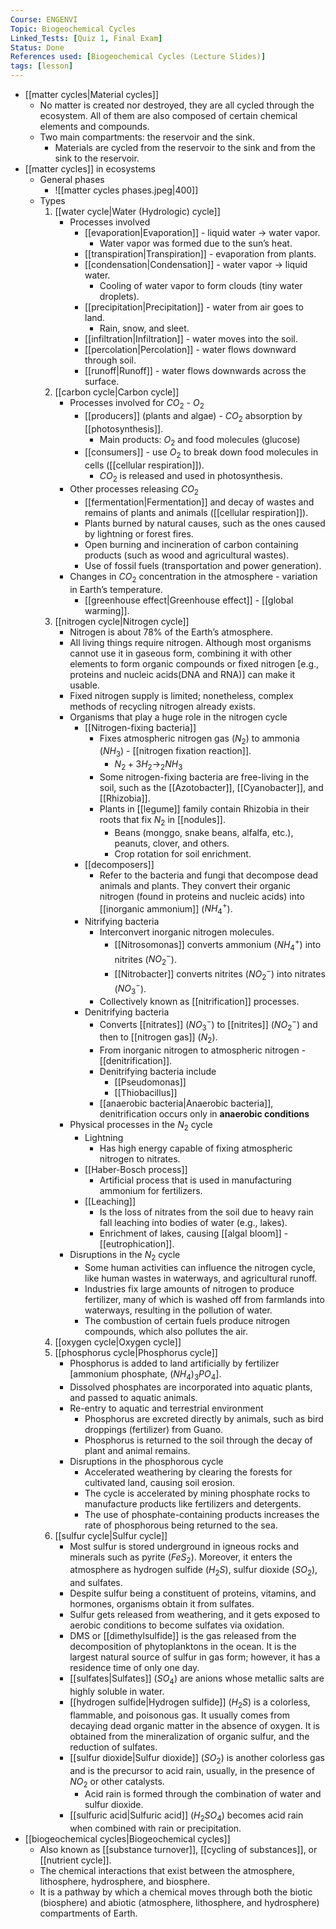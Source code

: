 ```yaml
---
Course: ENGENVI
Topic: Biogeochemical Cycles
Linked_Tests: [Quiz 1, Final Exam]
Status: Done
References used: [Biogeochemical Cycles (Lecture Slides)]
tags: [lesson]
---
```


- [[matter cycles|Material cycles]]
	- No matter is created nor destroyed, they are all cycled through the ecosystem. All of them are also composed of certain chemical elements and compounds.
	- Two main compartments: the reservoir and the sink.
		- Materials are cycled from the reservoir to the sink and from the sink to the reservoir.
- [[matter cycles]] in ecosystems
	- General phases
		- ![[matter cycles phases.jpeg|400]]
	- Types
		1. [[water cycle|Water (Hydrologic) cycle]]
			- Processes involved
				- [[evaporation|Evaporation]] - liquid water → water vapor.
					- Water vapor was formed due to the sun’s heat.
				- [[transpiration|Transpiration]] - evaporation from plants.
				- [[condensation|Condensation]] - water vapor → liquid water.
					- Cooling of water vapor to form clouds (tiny water droplets).
				- [[precipitation|Precipitation]] - water from air goes to land.
					- Rain, snow, and sleet.
				- [[infiltration|Infiltration]] - water moves into the soil.
				- [[percolation|Percolation]] - water flows downward through soil.
				- [[runoff|Runoff]] - water flows downwards across the surface.
		2. [[carbon cycle|Carbon cycle]]
			- Processes involved for $CO_{2}\text{ - }O_{2}$
				- [[producers]] (plants and algae) - $CO_{2}$ absorption by [[photosynthesis]].
					- Main products: $O_{2}$ and food molecules (glucose)
				- [[consumers]] - use $O_{2}$ to break down food molecules in cells ([[cellular respiration]]).
					- $CO_{2}$ is released and used in photosynthesis.
			- Other processes releasing $CO_{2}$
				- [[fermentation|Fermentation]] and decay of wastes and remains of plants and animals ([[cellular respiration]]).
				- Plants burned by natural causes, such as the ones caused by lightning or forest fires.
				- Open burning and incineration of carbon containing products (such as wood and agricultural wastes).
				- Use of fossil fuels (transportation and power generation).
			- Changes in $CO_{2}$ concentration in the atmosphere - variation in Earth’s temperature.
				- [[greenhouse effect|Greenhouse effect]] - [[global warming]].
		3. [[nitrogen cycle|Nitrogen cycle]]
			- Nitrogen is about 78% of the Earth’s atmosphere.
			- All living things require nitrogen. Although most organisms cannot use it in gaseous form, combining it with other elements to form organic compounds or fixed nitrogen \[e.g., proteins and nucleic acids(DNA and RNA)\] can make it usable.
			- Fixed nitrogen supply is limited; nonetheless, complex methods of recycling nitrogen already exists.
			- Organisms that play a huge role in the nitrogen cycle
				- [[Nitrogen-fixing bacteria]]
					- Fixes atmospheric nitrogen gas ($N_{2}$) to ammonia ($NH_{3}$) - [[nitrogen fixation reaction]].
						- $N_{2}+3H_{2}\to_{2}NH_{3}$
					- Some nitrogen-fixing bacteria are free-living in the soil, such as the [[Azotobacter]], [[Cyanobacter]], and [[Rhizobia]].
					- Plants in [[legume]] family contain Rhizobia in their roots that fix $N_{2}$ in [[nodules]].
						- Beans (monggo, snake beans, alfalfa, etc.), peanuts, clover, and others.
						- Crop rotation for soil enrichment.
				- [[decomposers]]
					- Refer to the bacteria and fungi that decompose dead animals and plants. They convert their organic nitrogen (found in proteins and nucleic acids) into [[inorganic ammonium]] ($NH_{4}^+$).
				- Nitrifying bacteria
					- Interconvert inorganic nitrogen molecules.
						- [[Nitrosomonas]] converts ammonium ($NH_{4}^+$) into nitrites ($NO_{2}^-$).
						- [[Nitrobacter]] converts nitrites ($NO_{2}^-$) into nitrates ($NO_{3}^-$).
					- Collectively known as [[nitrification]] processes.
				- Denitrifying bacteria
					- Converts [[nitrates]] $(NO_{3}^-)$ to [[nitrites]] ($NO_{2}^-$) and then to [[nitrogen gas]] ($N_{2}$).
					- From inorganic nitrogen to atmospheric nitrogen - [[denitrification]].
					- Denitrifying bacteria include
						- [[Pseudomonas]]
						- [[Thiobacillus]]
					- [[anaerobic bacteria|Anaerobic bacteria]], denitrification occurs only in **anaerobic conditions**
			- Physical processes in the $N_{2}$ cycle
				- Lightning
					- Has high energy capable of fixing atmospheric nitrogen to nitrates.
				- [[Haber-Bosch process]]
					- Artificial process that is used in manufacturing ammonium for fertilizers.
				- [[Leaching]]
					- Is the loss of nitrates from the soil due to heavy rain fall leaching into bodies of water (e.g., lakes).
					- Enrichment of lakes, causing [[algal bloom]] - [[eutrophication]].
			- Disruptions in the $N_{2}$ cycle
				- Some human activities can influence the nitrogen cycle, like human wastes in waterways, and agricultural runoff.
				- Industries fix large amounts of nitrogen to produce fertilizer, many of which is washed off from farmlands into waterways, resulting in the pollution of water.
				- The combustion of certain fuels produce nitrogen compounds, which also pollutes the air.
		4. [[oxygen cycle|Oxygen cycle]]
		5. [[phosphorus cycle|Phosphorus cycle]]
			- Phosphorus is added to land artificially by fertilizer \[ammonium phosphate, $(NH_{4})_{3}PO_{4}$\].
			- Dissolved phosphates are incorporated into aquatic plants, and passed to aquatic animals.
			- Re-entry to aquatic and terrestrial environment
				- Phosphorus are excreted directly by animals, such as bird droppings (fertilizer) from Guano.
				- Phosphorus is returned to the soil through the decay of plant and animal remains.
			- Disruptions in the phosphorous cycle
				- Accelerated weathering by clearing the forests for cultivated land, causing soil erosion.
				- The cycle is accelerated by mining phosphate rocks to manufacture products like fertilizers and detergents.
				- The use of phosphate-containing products increases the rate of phosphorous being returned to the sea.
		6. [[sulfur cycle|Sulfur cycle]]
			- Most sulfur is stored underground in igneous rocks and minerals such as pyrite ($FeS_{2}$). Moreover, it enters the atmosphere as hydrogen sulfide ($H_{2}S$), sulfur dioxide ($SO_{2}$), and sulfates.
			- Despite sulfur being a constituent of proteins, vitamins, and hormones, organisms obtain it from sulfates.
			- Sulfur gets released from weathering, and it gets exposed to aerobic conditions to become sulfates via oxidation.
			- DMS or [[dimethylsulfide]] is the gas released from the decomposition of phytoplanktons in the ocean. It is the largest natural source of sulfur in gas form; however, it has a residence time of only one day.
			- [[sulfates|Sulfates]] ($SO_4$) are anions whose metallic salts are highly soluble in water.
			- [[hydrogen sulfide|Hydrogen sulfide]] ($H_2S$) is a colorless, flammable, and poisonous gas. It usually comes from decaying dead organic matter in the absence of oxygen. It is obtained from the mineralization of organic sulfur, and the reduction of sulfates.
			- [[sulfur dioxide|Sulfur dioxide]] ($SO_2$) is another colorless gas and is the precursor to acid rain, usually, in the presence of $NO_{2}$ or other catalysts.
				- Acid rain is formed through the combination of water and sulfur dioxide.
			- [[sulfuric acid|Sulfuric acid]] ($H_{2}SO_{4}$) becomes acid rain when combined with rain or precipitation.
- [[biogeochemical cycles|Biogeochemical cycles]]
	- Also known as [[substance turnover]], [[cycling of substances]], or [[nutrient cycle]].
	- The chemical interactions that exist between the atmosphere, lithosphere, hydrosphere, and biosphere.
	- It is a pathway by which a chemical moves through both the biotic (biosphere) and abiotic (atmosphere, lithosphere, and hydrosphere) compartments of Earth.
